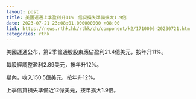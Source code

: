 ```yaml
---
layout: post
title: 美國運通上季盈利升11%　信貸損失準備擴大1.9倍
date: 2023-07-21 23:08:01.000000000 +08:00
link: https://news.rthk.hk/rthk/ch/component/k2/1710006-20230721.htm
categories: rthk
---
```


美國運通公布，第2季普通股股東應佔盈利21.4億美元，按年升11%。

每股經調整盈利2.89美元，按年升12%。

期內，收入150.5億美元，按年升12%。

上季信貸損失準備近12億美元，按年擴大1.9倍。

